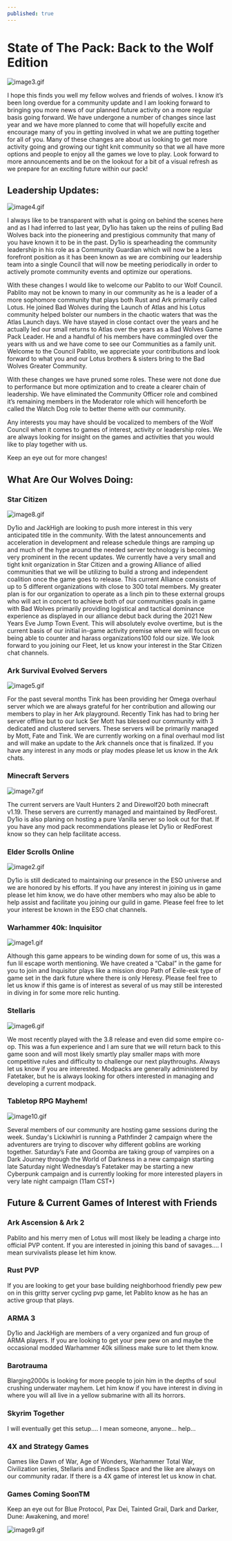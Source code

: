 ```yaml
---
published: true
---
```

# State of The Pack: Back to the Wolf Edition

![image3.gif]({{site.baseurl}}/_drafts/image3.gif)

I hope this finds you well my fellow wolves and friends of wolves. I know it’s been long overdue for a community update and I am looking forward to bringing you more news of our planned future activity on a more regular basis going forward. We have undergone a number of changes since last year and we have more planned to come that will hopefully excite and encourage many of you in getting involved in what we are putting together for all of you. Many of these changes are about us looking to get more activity going and growing our tight knit community so that we all have more options and people to enjoy all the games we love to play. Look forward to more announcements and be on the lookout for a bit of a visual refresh as we prepare for an exciting future within our pack!

## Leadership Updates:

![image4.gif]({{site.baseurl}}/_drafts/image4.gif)

I always like to be transparent with what is going on behind the scenes here and as I had inferred to last year, Dy1io has taken up the reins of pulling Bad Wolves back into the pioneering and prestigious community that many of you have known it to be in the past. Dy1io is spearheading the community leadership in his role as a Community Guardian which will now be a less forefront position as it has been known as we are combining our leadership team into a single Council that will now be meeting periodically in order to actively promote community events and optimize our operations.

With these changes I would like to welcome our Pablito to our Wolf Council. Pablito may not be known to many in our community as he is a leader of a more sophomore community that plays both Rust and Ark primarily called Lotus. He joined Bad Wolves during the Launch of Atlas and his Lotus community helped bolster our numbers in the chaotic waters that was the Atlas Launch days. We have stayed in close contact over the years and he actually led our small returns to Atlas over the years as a Bad Wolves Game Pack Leader. He and a handful of his members have commingled over the years with us and we have come to see our Communities as a family unit. Welcome to the Council Pablito, we appreciate your contributions and look forward to what you and our Lotus brothers & sisters bring to the Bad Wolves Greater Community.

With these changes we have pruned some roles. These were not done due to performance but more optimization and to create a clearer chain of leadership. We have eliminated the Community Officer role and combined it’s remaining members in the Moderator role which will henceforth be called the Watch Dog role to better theme with our community.

Any interests you may have should be vocalized to members of the Wolf Council when it comes to games of interest, activity or leadership roles. We are always looking for insight on the games and activities that you would like to play together with us.

Keep an eye out for more changes!


## What Are Our Wolves Doing:


### Star Citizen

![image8.gif]({{site.baseurl}}/_drafts/image8.gif)

Dy1io and JackHigh are looking to push more interest in this very anticipated title in the community. With the latest announcements and acceleration in development and release schedule things are ramping up and much of the hype around the needed server technology is becoming very prominent in the recent updates. We currently have a very small and tight knit organization in Star Citizen and a growing Alliance of allied communities that we will be utilizing to build a strong and independent coalition once the game goes to release. This current Alliance consists of up to 5 different organizations with close to 300 total members. My greater plan is for our organization to operate as a linch pin to these external groups who will act in concert to achieve both of our communities goals in game with Bad Wolves primarily providing logistical and tactical dominance experience as displayed in our alliance debut back during the 2021 New Years Eve Jump Town Event. This will absolutely evolve overtime, but is the current basis of our initial in-game activity premise where we will focus on being able to counter and harass organizations100 fold our size. We look forward to you joining our Fleet, let us know your interest in the Star Citizen chat channels.



### Ark Survival Evolved Servers

![image5.gif]({{site.baseurl}}/_drafts/image5.gif)

For the past several months Tink has been providing her Omega overhaul server which we are always grateful for her contribution and allowing our members to play in her Ark playground. Recently Tink has had to bring her server offline but to our luck Ser Mott has blessed our community with 3 dedicated and clustered servers. These servers will be primarily managed by Mott, Fate and Tink. We are currently working on a final overhaul mod list and will make an update to the Ark channels once that is finalized. If you have any interest in any mods or play modes please let us know in the Ark chats.



### Minecraft Servers

![image7.gif]({{site.baseurl}}/_drafts/image7.gif)

The current servers are Vault Hunters 2 and Direwolf20 both minecraft v1.19. These servers are currently managed and maintained by RedForest. Dy1io is also planing on hosting a pure Vanilla server so look out for that. If you have any mod pack recommendations please let Dy1io or RedForest know so they can help facilitate access.


### Elder Scrolls Online

![image2.gif]({{site.baseurl}}/_drafts/image2.gif)

Dy1io is still dedicated to maintaining our presence in the ESO universe and we are honored by his efforts. If you have any interest in joining us in game please let him know, we do have other members who may also be able to help assist and facilitate you joining our guild in game. Please feel free to let your interest be known in the ESO chat channels.


### Warhammer 40k: Inquisitor

![image1.gif]({{site.baseurl}}/_drafts/image1.gif)

Although this game appears to be winding down for some of us, this was a fun lil escape worth mentioning. We have created a “Cabal” in the game for you to join and Inquisitor plays like a mission drop Path of Exile-esk type of game set in the dark future where there is only Heresy. Please feel free to let us know if this game is of interest as several of us may still be interested in diving in for some more relic hunting.


### Stellaris

![image6.gif]({{site.baseurl}}/_drafts/image6.gif)

We most recently played with the 3.8 release and even did some empire co-op. This was a fun experience and I am sure that we will return back to this game soon and will most likely smartly play smaller maps with more competitive rules and difficulty to challenge our next playthroughs. Always let us know if you are interested. Modpacks are generally administered by Fatetaker, but he is always looking for others interested in managing and developing a current modpack.



### Tabletop RPG Mayhem!

![image10.gif]({{site.baseurl}}/_drafts/image10.gif)

Several members of our community are hosting game sessions during the week.
Sunday's Lickiwhirl is running a Pathfinder 2 campaign where the adventurers are trying to discover why different goblins are working together.
Saturday’s Fate and Goomba are taking group of vampires on a Dark Journey through the World of Darkness in a new campaign starting late Saturday night
Wednesday’s Fatetaker may be starting a new Cyberpunk campaign and is currently looking for more interested players in very late night campaign (11am CST+)


## Future & Current Games of Interest with Friends


### Ark Ascension & Ark 2

Pablito and his merry men of Lotus will most likely be leading a charge into official PVP content. If you are interested in joining this band of savages…. I mean survivalists please let him know.

### Rust PVP

If you are looking to get your base building neighborhood friendly pew pew on in this gritty server cycling pvp game, let Pablito know as he has an active group that plays.

### ARMA 3

Dy1io and JackHigh are members of a very organized and fun group of ARMA players. If you are looking to get your pew pew on and maybe the occasional modded Warhammer 40k silliness make sure to let them know.

### Barotrauma

Blarging2000s is looking for more people to join him in the depths of soul crushing underwater mayhem. Let him know if you have interest in diving in where you will all live in a yellow submarine with all its horrors.



### Skyrim Together

I will eventually get this setup…. I mean someone, anyone… help…


### 4X and Strategy Games

Games like Dawn of War, Age of Wonders, Warhammer Total War, Civilization series, Stellaris and Endless Space and the like are always on our community radar. If there is a 4X game of interest let us know in chat.


### Games Coming SoonTM

Keep an eye out for Blue Protocol, Pax Dei, Tainted Grail, Dark and Darker, Dune: Awakening, and more!

![image9.gif]({{site.baseurl}}/_drafts/image9.gif)

